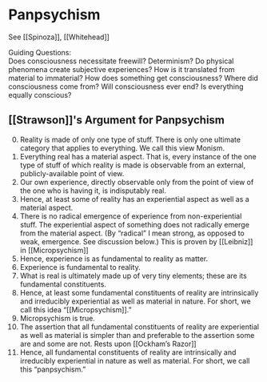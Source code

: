 # Panpsychism
See [[Spinoza]], [[Whitehead]]

Guiding Questions:  
Does consciousness necessitate freewill? Determinism?
Do physical phenomena create subjective experiences? How is it translated from material to immaterial?
How does something get consciousness?
Where did consciousness come from?
Will consciousness ever end?
Is everything equally conscious?

## [[Strawson]]'s Argument for Panpsychism

0.	Reality is made of only one type of stuff. There is only one ultimate category that applies to everything. We call this view Monism.
1.	Everything real has a material aspect. That is, every instance of the one type of stuff of which reality is made is observable from an external, publicly-available point of view.
2.	Our own experience, directly observable only from the point of view of the one who is having it, is indisputably real.
3.	Hence, at least some of reality has an experiential aspect as well as a material aspect.
4.	There is no radical emergence of experience from non-experiential stuff. The experiential aspect of something does not radically emerge from the material aspect. (By “radical” I mean strong, as opposed to weak, emergence. See discussion below.)
	This is proven by [[Leibniz]] in [[Micropsychism]]
5.	Hence, experience is as fundamental to reality as matter.
5.	Experience is fundamental to reality.
6.	What is real is ultimately made up of very tiny elements; these are its fundamental constituents.
7.	Hence, at least some fundamental constituents of reality are intrinsically and irreducibly experiential as well as material in nature. For short, we call this idea “[[Micropsychism]].”
7.	Micropsychism is true.
8.	The assertion that all fundamental constituents of reality are experiential as well as material is simpler than and preferable to the assertion some are and some are not. 
	Rests upon [[Ockham’s Razor]]
9.	Hence, all fundamental constituents of reality are intrinsically and irreducibly experiential in nature as well as material. For short, we call this “panpsychism.”